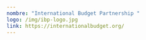 ```yaml
---
nombre: "International Budget Partnership "
logo: /img/ibp-logo.jpg
link: https://internationalbudget.org/
---
```

